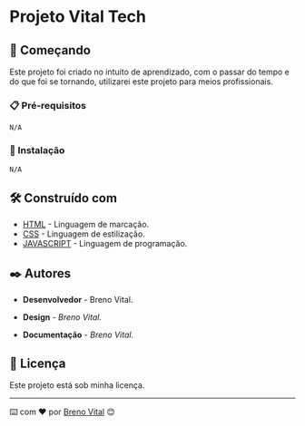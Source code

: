 # Projeto Vital Tech

## 🚀 Começando

Este projeto foi criado no intuito de aprendizado, com o passar do tempo e do que foi se tornando, utilizarei este projeto para meios profissionais.

### 📋 Pré-requisitos

```
N/A
```

### 🔧 Instalação

```
N/A
```

## 🛠️ Construído com

* [HTML](http://www.dropwizard.io/1.0.2/docs/) - Linguagem de marcação.
* [CSS](https://maven.apache.org/) - Linguagem de estilização.
* [JAVASCRIPT](https://rometools.github.io/rome/) - Linguagem de programação.

## ✒️ Autores

* **Desenvolvedor** - Breno Vital.

* **Design** - *Breno Vital.*
* **Documentação** - *Breno Vital.*

## 📄 Licença

Este projeto está sob minha licença.

---
⌨️ com ❤️ por [Breno Vital](https://github.com/BrenoVital) 😊